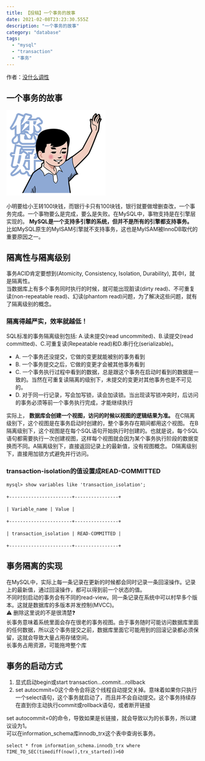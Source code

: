 ```yaml
---
title: 【投稿】一个事务的故事
date: 2021-02-08T23:23:30.555Z
description: "一个事务的故事"
category: "database"
tags:
  - "mysql"
  - "transaction"
  - "事务"
---
```

作者：[没什么调性](https://github.com/MrTrans)

## 一个事务的故事
![hello](./xiaoming.png)

小明要给小王转100块钱，而银行卡只有100块钱，银行就要做增删查改，一个事务完成。一个事物要么是完成，要么是失败。在MySQL中，事物支持是在引擎层实现的。 **MySQL是一个支持多引擎的系统，但并不是所有的引擎都支持事务。** 比如MySQL原生的MyISAM引擎就不支持事务，这也是MyISAM被InnoDB取代的重要原因之一。<br>
## 隔离性与隔离级别
事务ACID肯定要想到(Atomicity, Consistency, Isolation, Durability), 其中I，就是隔离性。<br>
当数据库上有多个事务同时执行的时候，就可能出现脏读(dirty read)、不可重复读(non-repeatable read)、幻读(phantom read)问题，为了解决这些问题，就有了隔离级别的概念。<br>
### 隔离得越严实，效率就越低！
SQL标准的事务隔离级别包括: A.读未提交(read uncommited)、B.读提交(read committed)、C.可重复读(Repeatable read)和D.串行化(serializable)。<br>
* A. 一个事务还没提交，它做的变更就能被别的事务看到
* B. 一个事务提交之后，它做的变更才会被其他事务看到
* C. 一个事务执行过程中看到的数据，总是跟这个事务在启动时看到的数据是一致的。当然在可重复读隔离的级别下，未提交的变更对其他事务也是不可见的。
* D. 对于同一行记录，写会加写锁，读会加读锁。当出现读写锁冲突时，后访问的事务必须等前一个事务执行完成，才能继续执行

实际上， **数据库会创建一个视图，访问的时候以视图的逻辑结果为准。** 在C隔离级别下，这个视图是在事务启动时创建的，整个事务存在期间都用这个视图。 在B 隔离级别下，这个视图是在每个SQL语句开始执行时创建的。也就是说，每个SQL语句都需要执行一次创建视图，这样每个视图就会因为某个事务执行阶段的数据变换而不同。A隔离级别下，直接返回记录上的最新值，没有视图概念。 D隔离级别下，直接用加锁方式避免并行访问。<br>

### transaction-isolation的值设置成READ-COMMITTED
```mysql
mysql> show variables like 'transaction_isolation';

+-----------------------+----------------+

| Variable_name | Value |

+-----------------------+----------------+

| transaction_isolation | READ-COMMITTED |

+-----------------------+----------------+

```
## 事务隔离的实现
在MySQL中，实际上每一条记录在更新的时候都会同时记录一条回滚操作。记录上的最新值，通过回滚操作，都可以得到前一个状态的值。<br>
不同时刻启动的事务会有不同的read-view。同一条记录在系统中可以村早多个版本。这就是数据库的多版本并发控制(MVCC)。<br>
⚠️ 删除这里说的不是很清楚❓<br>
长事务意味着系统里面会存在很老的事务视图。由于事务随时可能访问数据库里面的任何数据，所以这个事务提交之前，数据库里面它可能用到的回滚记录都必须保留，这就会导致大量占用存储空间。<br>
长事务占用资源，可能拖垮整个库<br>
## 事务的启动方式
1. 显式启动begin或start transaction...commit...rollback
2. set autocmmit=0这个命令会将这个线程自动提交关掉。意味着如果你只执行一个select语句，这个事务就启动了，而且并不会自动提交。这个事务持续存在直到你主动执行commit或rollback语句，或者断开链接

set autocommit=0的命令，导致如果是长链接，就会导致以为的长事务，所以建议设为1。<br>
可以在information_schema库innodb_trx这个表中查询长事务。
```mysql
select * from information_schema.innodb_trx where TIME_TO_SEC(timediff(now(),trx_started))>60
```



